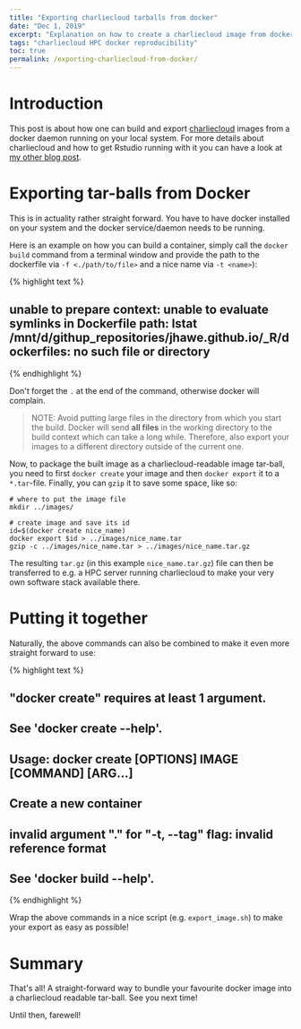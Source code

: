 ```yaml
---
title: "Exporting charliecloud tarballs from docker"
date: "Dec 1, 2019"
excerpt: "Explanation on how to create a charliecloud image from docker"
tags: "charliecloud HPC docker reproducibility"
toc: true
permalink: /exporting-charliecloud-from-docker/
---
```




# Introduction
This post is about how one can build and export [charliecloud](https://github.com/hpc/charliecloud) images from a docker daemon running on your local system.
For more details about charliecloud and how to get Rstudio running with it you can have a look at [my other blog post](/rstudio-server-and-charliecloud).

# Exporting tar-balls from Docker
This is in actuality rather straight forward.
You have to have docker installed on your system and the docker service/daemon needs to be running.

Here is an example on how you can build a container, simply call the `docker build` command from a terminal window and provide the path to the dockerfile via `-f <./path/to/file>` and a nice name via `-t <name>`):


{% highlight text %}
## unable to prepare context: unable to evaluate symlinks in Dockerfile path: lstat /mnt/d/githup_repositories/jhawe.github.io/_R/dockerfiles: no such file or directory
{% endhighlight %}

Don't forget the `.` at the end of the command, otherwise docker will complain.

> NOTE: Avoid putting large files in the directory from which you start the build. Docker will send **all files** in the working directory to the build context which can take a long while. Therefore, also export your images to a different directory outside of the current one.

Now, to package the built image as a charliecloud-readable image tar-ball, you need to first `docker create` your image and then `docker export` it to a `*.tar`-file. Finally, you can `gzip` it to save some space, like so:

```{}
# where to put the image file
mkdir ../images/

# create image and save its id
id=$(docker create nice_name)
docker export $id > ../images/nice_name.tar
gzip -c ../images/nice_name.tar > ../images/nice_name.tar.gz
```

The resulting `tar.gz` (in this example `nice_name.tar.gz`) file can then be transferred to e.g. a HPC server running charliecloud to make your very own software stack available there.

# Putting it together
Naturally, the above commands can also be combined to make it even more straight forward to use:


{% highlight text %}
## "docker create" requires at least 1 argument.
## See 'docker create --help'.
## 
## Usage:  docker create [OPTIONS] IMAGE [COMMAND] [ARG...]
## 
## Create a new container
## invalid argument "." for "-t, --tag" flag: invalid reference format
## See 'docker build --help'.
{% endhighlight %}

Wrap the above commands in a nice script (e.g. `export_image.sh`) to make your export as easy as possible!

# Summary
That's all! A straight-forward way to bundle your favourite docker image into a charliecloud readable tar-ball. See you next time!

Until then, farewell!
